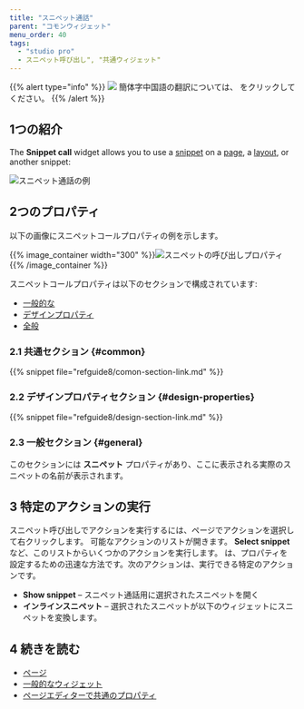 ```yaml
---
title: "スニペット通話"
parent: "コモンウィジェット"
menu_order: 40
tags:
  - "studio pro"
  - スニペット呼び出し", "共通ウィジェット"
---
```


{{% alert type="info" %}}
<img src="attachments/chinese-translation/china.png" style="display: inline-block; margin: 0" /> 簡体字中国語の翻訳については、 [<unk> <unk> <unk>](https://cdn.mendix.tencent-cloud.com/documentation/refguide8/snippet-call.pdf) をクリックしてください。
{{% /alert %}}

## 1つの紹介

The **Snippet call** widget allows you to use a [snippet](snippet) on a [page](page), a [layout](layout), or another snippet:

![スニペット通話の例](attachments/common-widgets/snippet-call-example.png)

## 2つのプロパティ

以下の画像にスニペットコールプロパティの例を示します。

{{% image_container width="300" %}}![スニペットの呼び出しプロパティ](attachments/common-widgets/snippet-call-properties.png)
{{% /image_container %}}

スニペットコールプロパティは以下のセクションで構成されています:

* [一般的な](#common)
* [デザインプロパティ](#design-properties)
* [全般](#general)

### 2.1 共通セクション {#common}

{{% snippet file="refguide8/comon-section-link.md" %}}

### 2.2 デザインプロパティセクション {#design-properties}

{{% snippet file="refguide8/design-section-link.md" %}}

### 2.3 一般セクション {#general}

このセクションには **スニペット** プロパティがあり、ここに表示される実際のスニペットの名前が表示されます。

## 3 特定のアクションの実行

スニペット呼び出しでアクションを実行するには、ページでアクションを選択して右クリックします。 可能なアクションのリストが開きます。 **Select snippet**など、このリストからいくつかのアクションを実行します。 は、プロパティを設定するための迅速な方法です。次のアクションは、実行できる特定のアクションです。

* **Show snippet** – スニペット通話用に選択されたスニペットを開く
* **インラインスニペット** – 選択されたスニペットが以下のウィジェットにスニペットを変換します。

## 4 続きを読む

* [ページ](page)
* [一般的なウィジェット](コモンウィジェット)
* [ページエディターで共通のプロパティ](common-widget-properties)
